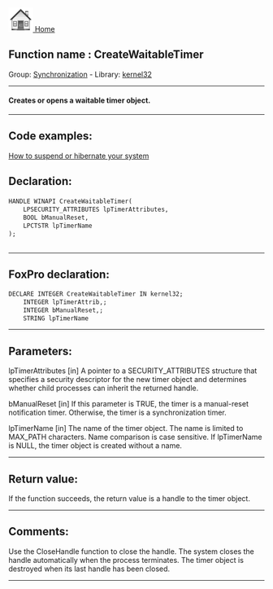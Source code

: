 [<img src="../../images/home.png"> Home ](https://github.com/VFPX/Win32API)  

## Function name : CreateWaitableTimer
Group: [Synchronization](../../functions_group.md#Synchronization)  -  Library: [kernel32](../../libraries.md#kernel32)  
***  


#### Creates or opens a waitable timer object.
***  


## Code examples:
[How to suspend or hibernate your system](../../samples/sample_395.md)  

## Declaration:
```foxpro  
HANDLE WINAPI CreateWaitableTimer(
	LPSECURITY_ATTRIBUTES lpTimerAttributes,
	BOOL bManualReset,
	LPCTSTR lpTimerName
);
  
```  
***  


## FoxPro declaration:
```foxpro  
DECLARE INTEGER CreateWaitableTimer IN kernel32;
	INTEGER lpTimerAttrib,;
	INTEGER bManualReset,;
	STRING lpTimerName  
```  
***  


## Parameters:
lpTimerAttributes 
[in] A pointer to a SECURITY_ATTRIBUTES structure that specifies a security descriptor for the new timer object and determines whether child processes can inherit the returned handle. 

bManualReset 
[in] If this parameter is TRUE, the timer is a manual-reset notification timer. Otherwise, the timer is a synchronization timer. 

lpTimerName 
[in] The name of the timer object. The name is limited to MAX_PATH characters. Name comparison is case sensitive. If lpTimerName is NULL, the timer object is created without a name.
  
***  


## Return value:
If the function succeeds, the return value is a handle to the timer object.  
***  


## Comments:
Use the CloseHandle function to close the handle. The system closes the handle automatically when the process terminates. The timer object is destroyed when its last handle has been closed.  
  
***  


